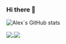 ### Hi there 👋

![Alex`s GitHub stats](https://github-readme-stats.vercel.app/api?username=alexandrucracea&show_icons=true&theme=tokyonight)

<a href="https://github.com/alexandrucracea/github-readme-stats">
  <img align="center" src="https://github-readme-stats.vercel.app/api/pin/?username=alexandrucracea&repo=github-readme-stats" />
</a>
<a href="https://github.com/alexandrucracea/convoychat">
  <img align="center" src="https://github-readme-stats.vercel.app/api/pin/?username=alexandrucracea&repo=convoychat" />
</a>
<!--
**alexandrucracea/alexandrucracea** is a ✨ _special_ ✨ repository because its `README.md` (this file) appears on your GitHub profile.

Here are some ideas to get you started:

- 🔭 I’m currently working on ...
- 🌱 I’m currently learning ...
- 👯 I’m looking to collaborate on ...
- 🤔 I’m looking for help with ...
- 💬 Ask me about ...
- 📫 How to reach me: ...
- 😄 Pronouns: ...
- ⚡ Fun fact: ...
-->
